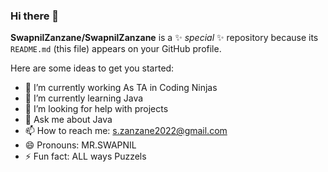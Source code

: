 ### Hi there 👋
**SwapnilZanzane/SwapnilZanzane** is a ✨ _special_ ✨ repository because its `README.md` (this file) appears on your GitHub profile.

Here are some ideas to get you started:

- 🔭 I’m currently working As TA in Coding Ninjas 
- 🌱 I’m currently learning Java
- 🤔 I’m looking for help with projects
- 💬 Ask me about Java 
- 📫 How to reach me: s.zanzane2022@gmail.com
- 😄 Pronouns: MR.SWAPNIL
- ⚡ Fun fact: ALL ways Puzzels

